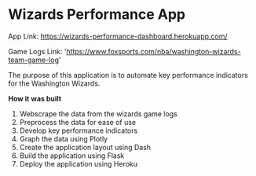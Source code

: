 # Wizards Performance App

App Link: https://wizards-performance-dashboard.herokuapp.com/

Game Logs Link: 'https://www.foxsports.com/nba/washington-wizards-team-game-log'

The purpose of this application is to automate key performance indicators for the Washington Wizards.

**How it was built**

1. Webscrape the data from the wizards game logs
3. Preprocess the data for ease of use
4. Develop key performance indicators
5. Graph the data using Plotly
6. Create the application layout using Dash
7. Build the application using Flask
8. Deploy the application using Heroku
